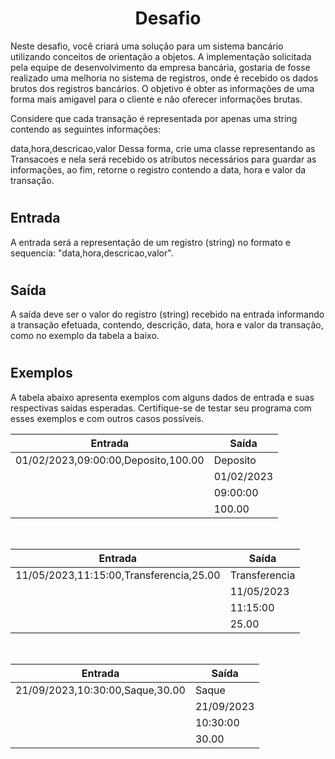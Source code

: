 <h1 align="center">Desafio</h1>

Neste desafio, você criará uma solução para um sistema bancário utilizando conceitos de orientação a objetos. A implementação solicitada pela equipe de desenvolvimento da empresa bancária, gostaria de fosse realizado uma melhoria no sistema de registros, onde é recebido os dados brutos dos registros bancários. O objetivo é obter as informações de uma forma mais amigavel para o cliente e não oferecer informações brutas.

Considere que cada transação é representada por apenas uma string contendo as seguintes informações:

data,hora,descricao,valor
Dessa forma, crie uma classe representando as Transacoes e nela será recebido os atributos necessários para guardar as informações, ao fim, retorne o registro contendo a data, hora e valor da transação.
#
## Entrada
A entrada será a representação de um registro (string) no formato e sequencia: "data,hora,descricao,valor".
#
## Saída
A saída deve ser o valor do registro (string) recebido na entrada informando a transação efetuada, contendo, descrição, data, hora e valor da transação, como no exemplo da tabela a baixo.
#
## Exemplos
A tabela abaixo apresenta exemplos com alguns dados de entrada e suas respectivas saídas esperadas. Certifique-se de testar seu programa com esses exemplos e com outros casos possíveis.

| Entrada |	Saída |
|---------|-------|
|01/02/2023,09:00:00,Deposito,100.00| Deposito
||01/02/2023|
||09:00:00|
||100.00|
<br>

| Entrada |	Saída |
|---------|-------|
|11/05/2023,11:15:00,Transferencia,25.00|Transferencia
||11/05/2023|
||11:15:00|
||25.00|
<br>

| Entrada |	Saída |
|---------|-------|
|21/09/2023,10:30:00,Saque,30.00|Saque
||21/09/2023|
||10:30:00|
||30.00|